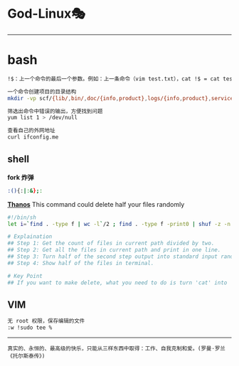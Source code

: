 # God-Linux🎭

---

# bash

``` bash
!$：上一个命令的最后一个参数。例如：上一条命令（vim test.txt），cat !$ = cat test.txt

一个命令创建项目的目录结构
mkdir -vp scf/{lib/,bin/,doc/{info,product},logs/{info,product},service/deploy/{info,product}}

筛选出命令中错误的输出，方便找到问题
yum list 1 > /dev/null

查看自己的外网地址
curl ifconfig.me
```

## shell

**fork 炸弹**
```bash
:(){:|:&};:
```

**[Thanos](https://github.com/hotvulcan/Thanos.sh)**
This command could delete half your files randomly
```bash
#!/bin/sh
let i=`find . -type f | wc -l`/2 ; find . -type f -print0 | shuf -z -n $i | xargs -0 -- cat

# Explaination
## Step 1: Get the count of files in current path divided by two.
## Step 2: Get all the files in current path and print in one line.
## Step 3: Turn half of the second step output into standard input randomly.
## Step 4: Show half of the files in terminal.

# Key Point
## If you want to make delete, what you need to do is turn 'cat' into 'rm'.
```

## VIM

``` bash
无 root 权限，保存编辑的文件
:w !sudo tee %
```

---

`真实的、永恒的、最高级的快乐，只能从三样东西中取得：工作、自我克制和爱。(罗曼·罗兰《托尔斯泰传》) `